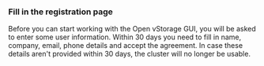 ### Fill in the registration page
Before you can start working with the Open vStorage GUI, you will be asked to enter some user information. Within 30 days you need to fill in name, company, email, phone details and accept the agreement. In case these details aren't provided within 30 days, the cluster will no longer be usable.